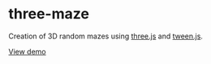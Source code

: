 three-maze
==========

Creation of 3D random mazes using [three.js](http://threejs.org/) and [tween.js](https://github.com/sole/tween.js/).

[View demo](http://johansatge.github.io/three-maze/)